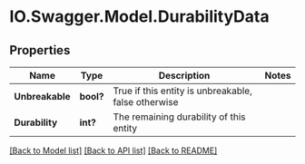 # IO.Swagger.Model.DurabilityData
## Properties

Name | Type | Description | Notes
------------ | ------------- | ------------- | -------------
**Unbreakable** | **bool?** | True if this entity is unbreakable, false otherwise | 
**Durability** | **int?** | The remaining durability of this entity | 

[[Back to Model list]](../README.md#documentation-for-models) [[Back to API list]](../README.md#documentation-for-api-endpoints) [[Back to README]](../README.md)

